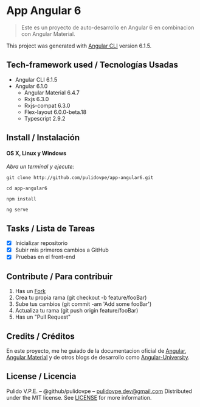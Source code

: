 # App Angular 6
> Este es un proyecto de auto-desarrollo en Angular 6 en combinacion con Angular Material.

This project was generated with [Angular CLI](https://github.com/angular/angular-cli) version 6.1.5.

## Tech-framework used / Tecnologías Usadas
- Angular CLI 6.1.5
- Angular 6.1.0
  - Angular Material 6.4.7
  - Rxjs 6.3.0 
  - Rxjs-compat 6.3.0
  - Flex-layout 6.0.0-beta.18
  - Typescript 2.9.2


## Install / Instalación
#### OS X, Linux y Windows
*Abra un terminal y ejecute:*
```Shell
git clone http://github.com/pulidovpe/app-angular6.git

cd app-angular6

npm install

ng serve
```
## Tasks / Lista de Tareas
- [x] Inicializar repositorio
- [x] Subir mis primeros cambios a GitHub
- [x] Pruebas en el front-end

<!-- > Se puede ver la app (actualmente en desarrollo) desplegada en [heroku](https://app-angular6.herokuapp.com/) -->

## Contribute / Para contribuir
1. Has un [Fork](https://github.com/pulidovpe/app-angular6/fork)
2. Crea tu propia rama (git checkout -b feature/fooBar)
3. Sube tus cambios (git commit -am 'Add some fooBar')
4. Actualiza tu rama (git push origin feature/fooBar)
5. Has un "Pull Request"

## Credits / Créditos
En este proyecto, me he guiado de la documentacion oficial de [Angular](https://angular.io/docs), [Angular Material](https://material.angular.io/components/) y de otros blogs de desarrollo como [Angular-University](https://blog.angular-university.io/).

## License / Licencia
Pulido V.P.E. – @github/pulidovpe – pulidovpe.dev@gmail.com
Distributed under the MIT license. See [LICENSE](LICENSE) for more information.
